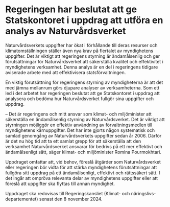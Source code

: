 # Regeringen har beslutat att ge Statskontoret i uppdrag att utföra en analys av Naturvårdsverket

Naturvårdsverkets uppgifter har ökat i förhållande till deras resurser och klimatomställningen ställer även nya krav på flertalet av myndighetens uppgifter. Det är viktigt att regeringens styrning är ändamålsenlig och ger förutsättningar för Naturvårdsverket att säkerställa kvalitet och effektivitet i myndighetens verksamhet. Denna analys är en del i regeringens tidigare aviserade arbete med att effektivisera statsförvaltningen.

En viktig förutsättning för regeringens styrning av myndigheterna är att det med jämna mellanrum görs djupare analyser av verksamheterna. Som ett led i det arbetet har regeringen beslutat att ge Statskontoret i uppdrag att analysera och bedöma hur Naturvårdsverket fullgör sina uppgifter och uppdrag.

– Det är regeringens och mitt ansvar som klimat- och miljöminister att säkerställa en ändamålsenlig styrning av Naturvårdsverket. Det är viktigt att styrningen möjliggör en effektiv användning av förvaltningsmedlen till myndighetens kärnuppgifter. Det har inte gjorts någon systematisk och samlad genomgång av Naturvårdsverkets uppgifter sedan år 2006. Därför är det nu hög tid att ta ett samlat grepp för att säkerställa att den verksamhet Naturvårdsverket ansvarar för bedrivs på ett mer effektivt och ändamålsenligt sätt, säger klimat- och miljöminister Romina Pourmokhtari.

Uppdraget omfattar att, vid behov, föreslå åtgärder som Naturvårdsverket eller regeringen bör vidta för att stärka myndighetens förutsättningar att fullgöra sitt uppdrag på ett ändamålsenligt, effektivt och rättssäkert sätt. I det ingår att ompröva relevanta delar av myndighetens uppgifter eller att föreslå att uppgifter ska flyttas till annan myndighet.

Uppdraget ska redovisas till Regeringskansliet (Klimat- och näringslivs-departementet) senast den 8 november 2024.
